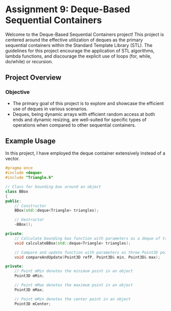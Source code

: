 # Assignment 9: Deque-Based Sequential Containers
Welcome to the Deque-Based Sequential Containers project! This project is centered around the effective utilization of deques as the primary sequential containers within the Standard Template Library (STL). The guidelines for this project encourage the application of STL algorithms, lambda functions, and discourage the explicit use of loops (for, while, do/while) or recursion.

## Project Overview
### Objective
* The primary goal of this project is to explore and showcase the efficient use of deques in various scenarios.
* Deques, being dynamic arrays with efficient random access at both ends and dynamic resizing, are well-suited for specific types of operations when compared to other sequential containers.

## Example Usage
In this project, I have employed the deque container extensively instead of a vector.
```cpp
#pragma once
#include <deque>
#include "Triangle.h"

// Class for bounding box around an object
class BBox
{
public:
    // Constructor
    BBox(std::deque<Triangle> triangles);

    // Destructor
    ~BBox();

private:
    // Calculate bounding box function with parameters as a deque of triangles
    void calculateBBox(std::deque<Triangle> triangles);

    // Compare and update function with parameters as three Point3D points
    void compareAndUpdate(Point3D refP, Point3D& min, Point3D& max);

private:
    // Point mMin denotes the minimum point in an object 
    Point3D mMin;

    // Point mMax denotes the maximum point in an object 
    Point3D mMax;

    // Point mMin denotes the center point in an object 
    Point3D mCenter;
